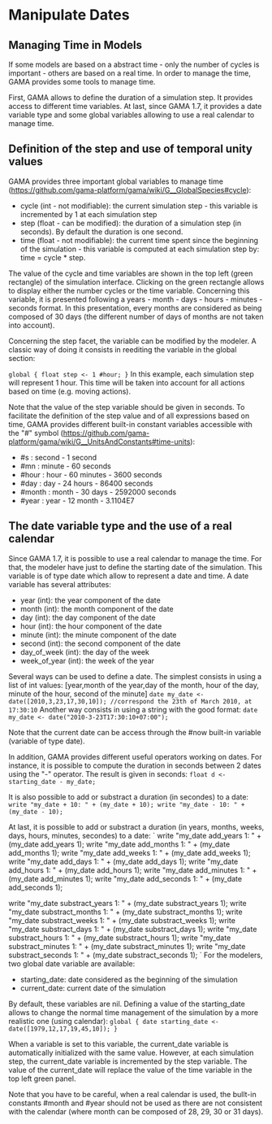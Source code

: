 # Manipulate Dates

[//]: # (keyword|type_date) 
[//]: # (keyword|concept_time)
## Managing Time in Models

If some models are based on a abstract time - only the number of cycles is important - others are based on a real time. In order to manage the time, GAMA provides some tools to manage time.

First, GAMA allows to define the duration of a simulation step. It provides access to different time variables. At last, since GAMA 1.7, it provides a date variable type and some global variables allowing to use a real calendar to manage time.

## Definition of the step and use of temporal unity values
GAMA provides three important global variables to manage time (https://github.com/gama-platform/gama/wiki/G__GlobalSpecies#cycle):
* cycle (int - not modifiable): the current simulation step - this variable is incremented by 1 at each simulation step
* step (float - can be modified): the duration of a simulation step (in seconds). By default the duration is one second.
* time (float - not modifiable): the current time spent since the beginning of the simulation - this variable is computed at each simulation step by: time = cycle * step. 

The value of the cycle and time variables are shown in the top left (green rectangle) of the simulation interface. Clicking on the green rectangle allows to display either the number cycles or the time variable. Concerning this variable, it is presented following a years - month - days - hours - minutes - seconds format. In this presentation, every months are considered as being composed of 30 days (the different number of days of months are not taken into account).

Concerning the step facet, the variable can be modified by the modeler. A classic way of doing it consists in reediting the variable in the global section:

`
global {
       float step <- 1 #hour;
}
`
In this example, each simulation step will represent 1 hour. This time will be taken into account for all actions based on time (e.g. moving actions).

Note that the value of the step variable should be given in seconds. To facilitate the definition of the step value and of all expressions based on time, GAMA provides different built-in constant variables accessible with the "#" symbol (https://github.com/gama-platform/gama/wiki/G__UnitsAndConstants#time-units): 
 * #s : second - 1 second
 * #mn : minute - 60 seconds
 * #hour : hour - 60 minutes - 3600 seconds
 * #day : day - 24 hours - 86400 seconds
 * #month : month - 30 days - 2592000 seconds
 * #year : year - 12 month - 3.1104E7
	

## The date variable type and the use of a real calendar
Since GAMA 1.7, it is possible to use a real calendar to manage the time. For that, the modeler have just to define the starting date of the simulation. This variable is of type date which allow to represent a date and time. 
A date variable has several attributes:
* year (int): the year component of the date
* month (int): the month component of the date
* day (int): the day component of the date
* hour (int): the hour component of the date
* minute (int): the minute component of the date
* second (int): the second component of the date
* day_of_week (int): the day of the week
* week_of_year (int): the week of the year

Several ways can be used to define a date. The simplest consists in using a list of int values: [year,month of the year,day of the month, hour of the day, minute of the hour, second of the minute]
`
date my_date <- date([2010,3,23,17,30,10]); //correspond the 23th of March 2010, at 17:30:10
`
Another way consists in using a string with the good format:
`
date my_date <- date("2010-3-23T17:30:10+07:00"); 
`
		
Note that the current date can be access through the #now built-in variable (variable of type date).

In addition, GAMA provides different useful operators working on dates. For instance, it is possible to compute the duration in seconds between 2 dates using the "-" operator. The result is given in seconds:
`
float d <- starting_date - my_date;
`

It is also possible to add or substract a duration (in secondes) to a date:
`
write "my_date + 10: " + (my_date + 10);
write "my_date - 10: " + (my_date - 10);
`
		 
At last, it is possible to add or substract a duration (in years, months, weeks, days, hours, minutes,  secondes) to a date:
`
write "my_date add_years 1: " + (my_date add_years 1);
write "my_date add_months 1: " + (my_date add_months 1);
write "my_date add_weeks 1: " + (my_date add_weeks 1);
write "my_date add_days 1: " + (my_date add_days 1);
write "my_date add_hours 1: " + (my_date add_hours 1);
write "my_date add_minutes 1: " + (my_date add_minutes 1);
write "my_date add_seconds 1: " + (my_date add_seconds 1);
		  
write "my_date substract_years 1: " + (my_date substract_years 1);
write "my_date substract_months 1: " + (my_date substract_months 1);
write "my_date substract_weeks 1: " + (my_date substract_weeks 1);
write "my_date substract_days 1: " + (my_date substract_days 1);
write "my_date substract_hours 1: " + (my_date substract_hours 1);
write "my_date substract_minutes 1: " + (my_date substract_minutes 1);
write "my_date substract_seconds 1: " + (my_date substract_seconds 1);
`
For the modelers, two global date variable are available:
* starting_date: date considered as the beginning of the simulation
* current_date: current date of the simulation

By default, these variables are nil. Defining a value of the starting_date allows to change the normal time management of the simulation by a more realistic one (using calendar): 
`
global {
     date starting_date <- date([1979,12,17,19,45,10]);
}
`

When a variable is set to this variable, the current_date variable is automatically initialized with the same value. However, at each simulation step, the current_date variable is incremented by the step variable. The value of the current_date will replace the value of the time variable in the top left green panel.

Note that you have to be careful, when a real calendar is used, the bullt-in constants #month and #year should not be used as there are not consistent with the calendar (where month can be composed of 28, 29, 30 or 31 days).
